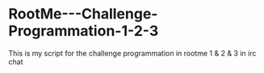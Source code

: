 # RootMe---Challenge-Programmation-1-2-3
This is my script for the challenge programmation in rootme 1 &amp; 2 &amp; 3 in irc chat
